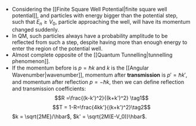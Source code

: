 - Considering the [[Finite Square Well Potential|finite square well potential]], and particles with energy bigger than the potential step, such that $E_n \geq V_0$, particle approaching the well, will have its momentum changed suddenly.
- In QM, such particles always have a probability amplitude to be reflected from such a step, despite having more than enough energy to enter the region of the potential well.
- Almost complete opposite of the [[Quantum Tunnelling|tunnelling phenomenon]].
- If the momentum before is $p = \hbar k$ and $k$ is the [[Angular Wavenumber|wavenumber]], momentum after **transmission** is $p'=\hbar k'$, and momentum after reflection $p = -\hbar k$, then we can define reflection and transmission coefficients:
$$R =\frac{(k-k')^2}{(k+k')^2} \tag1$$
$$T = 1-R=\frac{4kk'}{(k+k')^2}\tag2$$
$k = \sqrt{2ME}/\hbar$, $k' = \sqrt{2M(E-V_0)}\hbar$.